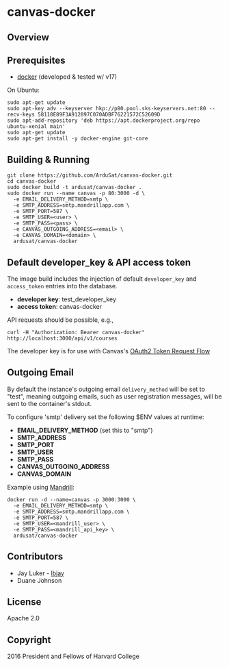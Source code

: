 # canvas-docker

## Overview


## Prerequisites

* [docker](https://www.docker.com/) (developed & tested w/ v17)

On Ubuntu:

```
sudo apt-get update
sudo apt-key adv --keyserver hkp://p80.pool.sks-keyservers.net:80 --recv-keys 58118E89F3A912897C070ADBF76221572C52609D
sudo apt-add-repository 'deb https://apt.dockerproject.org/repo ubuntu-xenial main'
sudo apt-get update
sudo apt-get install -y docker-engine git-core
```

## Building & Running

```
git clone https://github.com/ArduSat/canvas-docker.git
cd canvas-docker
sudo docker build -t ardusat/canvas-docker .
sudo docker run --name canvas -p 80:3000 -d \
  -e EMAIL_DELIVERY_METHOD=smtp \
  -e SMTP_ADDRESS=smtp.mandrillapp.com \
  -e SMTP_PORT=587 \
  -e SMTP_USER=<user> \
  -e SMTP_PASS=<pass> \
  -e CANVAS_OUTGOING_ADDRESS=<email> \
  -e CANVAS_DOMAIN=<domain> \
  ardusat/canvas-docker
```


## Default developer_key & API access token

The image build includes the injection of default `developer_key` and `access_token` entries into the database. 

* **developer key**: test_developer_key
* **access token**: canvas-docker

API requests should be possible, e.g.,

`curl -H "Authorization: Bearer canvas-docker" http://localhost:3000/api/v1/courses`

The developer key is for use with Canvas's [OAuth2 Token Request Flow](https://canvas.instructure.com/doc/api/file.oauth.html)

## Outgoing Email

By default the instance's outgoing email `delivery_method` will be set to "test", meaning outgoing emails, such as user registration messages, will be 
sent to the container's stdout. 

To configure 'smtp' delivery set the following $ENV values at runtime:

* **EMAIL_DELIVERY_METHOD** (set this to "smtp")
* **SMTP_ADDRESS**
* **SMTP_PORT**
* **SMTP_USER**
* **SMTP_PASS**
* **CANVAS_OUTGOING_ADDRESS**
* **CANVAS_DOMAIN**

Example using [Mandrill](https://mandrillapp.com/):

```
docker run -d --name=canvas -p 3000:3000 \
  -e EMAIL_DELIVERY_METHOD=smtp \
  -e SMTP_ADDRESS=smtp.mandrillapp.com \
  -e SMTP_PORT=587 \
  -e SMTP_USER=<mandrill_user> \
  -e SMTP_PASS=<mandrill_api_key> \
  ardusat/canvas-docker
```

## Contributors

* Jay Luker - [lbjay](https://github.com/lbjay)
* Duane Johnson

## License

Apache 2.0

## Copyright

2016 President and Fellows of Harvard College
